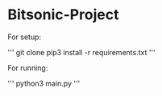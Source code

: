 # Bitsonic-Project

For setup:

'''
git clone 
pip3 install -r requirements.txt
'''

For running:

'''
python3 main.py
'''
